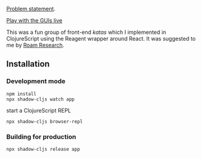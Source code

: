 [Problem statement](https://eugenkiss.github.io/7guis/). 

[Play with the GUIs live](https://ericauld.github.io/SevenGUIs)

This was a fun group of front-end *katas* which I implemented in ClojureScript using the Reagent wrapper around React. It was suggested to me by [Roam Research](www.roamresearch.com).

## Installation

### Development mode
```
npm install
npx shadow-cljs watch app
```
start a ClojureScript REPL
```
npx shadow-cljs browser-repl
```
### Building for production

```
npx shadow-cljs release app
```
